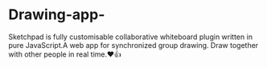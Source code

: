 # Drawing-app-
Sketchpad is fully customisable collaborative whiteboard plugin written in pure JavaScript.A web app for synchronized group drawing. Draw together with other people in real time.❤👍
